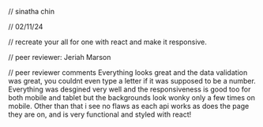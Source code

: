 // sinatha chin

// 02/11/24

// recreate your all for one with react and make it responsive.

// peer reviewer: Jeriah Marson

// peer reviewer comments
Everything looks great and the data validation was great, you couldnt even type a letter if it was supposed to be a number. Everything was desgined very well and the responsiveness is good too for both mobile and tablet but the backgrounds look wonky only a few times on mobile. Other than that i see no flaws as each api works as does the page they are on, and is very functional and styled with react!
